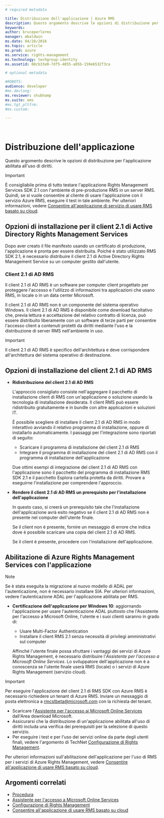 ```yaml
---
# required metadata

title: Distribuzione dell'applicazione | Azure RMS
description: Questo argomento descrive le opzioni di distribuzione per l'applicazione abilitata all'uso di diritti
keywords:
author: bruceperlerms
manager: mbaldwin
ms.date: 04/28/2016
ms.topic: article
ms.prod: azure
ms.service: rights-management
ms.technology: techgroup-identity
ms.assetid: 08cb33e0-7df5-4855-a05b-159e6532f3ca

# optional metadata

#ROBOTS:
audience: developer
#ms.devlang:
ms.reviewer: shubhamp
ms.suite: ems
#ms.tgt_pltfrm:
#ms.custom:

---
```


﻿
# Distribuzione dell'applicazione


Questo argomento descrive le opzioni di distribuzione per l'applicazione abilitata all'uso di diritti.

> [!IMPORTANT]
> È consigliabile prima di tutto testare l'applicazione Rights Management Services SDK 2.1 con l'ambiente di pre-produzione RMS in un server RMS. Quindi, se si vuole consentire al cliente di usare l'applicazione con il servizio Azure RMS, eseguire il test in tale ambiente. Per ulteriori informazioni, vedere [Consentire all'applicazione di servizio di usare RMS basato su cloud](how-to-use-file-api-with-aadrm-cloud.md).

 

## Opzioni di installazione per il client 2.1 di Active Directory Rights Management Services

Dopo aver creato il file manifesto usando un certificato di produzione, l'applicazione è pronta per essere distribuita. Poiché è stato utilizzato RMS SDK 2.1, è necessario distribuire il client 2.1 di Active Directory Rights Management Service su un computer gestito dall'utente.

### Client 2.1 di AD RMS

Il client 2.1 di AD RMS è un software per computer client progettato per proteggere l'accesso e l'utilizzo di informazioni tra applicazioni che usano RMS, in locale o in un data center Microsoft.

Il client 2.1 di AD RMS non è un componente del sistema operativo Windows. Il client 2.1 di AD RMS è disponibile come download facoltativo che, previa lettura e accettazione del relativo contratto di licenza, può essere distribuito liberamente con un software di terze parti per consentire l'accesso client a contenuti protetti da diritti mediante l'uso e la distribuzione di server RMS nell'ambiente in uso.

> [!IMPORTANT]
> Il client 2.1 di AD RMS è specifico dell'architettura e deve corrispondere all'architettura del sistema operativo di destinazione.


## Opzioni di installazione del client 2.1 di AD RMS

-   **Ridistribuzione del client 2.1 di AD RMS**

    L'approccio consigliato consiste nell'aggregare il pacchetto di installazione client di RMS con un'applicazione o soluzione usando la tecnologia di installazione desiderata. Il client RMS può essere ridistribuito gratuitamente e in bundle con altre applicazioni e soluzioni IT.

    È possibile scegliere di installare il client 2.1 di AD RMS in modo interattivo avviando il relativo programma di installazione, oppure di installarlo automaticamente. I passaggi per l'integrazione sono riportati di seguito:

    -   Scaricare il programma di installazione del client 2.1 di RMS
    -   Integrare il programma di installazione del client 2.1 di AD RMS con il programma di installazione dell'applicazione

    Due ottimi esempi di integrazione del client 2.1 di AD RMS con l'applicazione sono il pacchetto del programma di installazione RMS SDK 2.1 e il pacchetto Esplora cartella protetta da diritti. Provare a eseguirne l'installazione per comprendere l'approccio.

-   **Rendere il client 2.1 di AD RMS un prerequisito per l'installazione dell'applicazione**

    In questo caso, si creerà un prerequisito tale che l'installazione dell'applicazione avrà esito negativo se il client 2.1 di AD RMS non è presente nel computer dell'utente finale.

    Se il client non è presente, fornire un messaggio di errore che indica dove è possibile scaricare una copia del client 2.1 di AD RMS.

    Se il client è presente, procedere con l'installazione dell'applicazione.

## Abilitazione di Azure Rights Management Services con l'applicazione

> [!NOTE]
> Se è stata eseguita la migrazione al nuovo modello di ADAL per l'autenticazione, non è necessario installare SIA. Per ulteriori informazioni, vedere l'autenticazione ADAL per l'applicazione abilitata per RMS.

- **Certificazione dell'applicazione per Windows 10**: aggiornando l'applicazione per usare l'autenticazione ADAL piuttosto che l'Assistente per l'accesso a Microsoft Online, l'utente e i suoi clienti saranno in grado di:
  - Usare Multi-Factor Authentication
  - Installare il client RMS 2.1 senza necessità di privilegi amministrativi sul computer
 
  Affinché l'utente finale possa sfruttare i vantaggi dei servizi di Azure Rights Management, è necessario distribuire l'*Assistente per l'accesso a Microsoft Online Services*. Lo sviluppatore dell'applicazione non è a conoscenza se l'utente finale userà RMS (locale) o i servizi di Azure Rights Management (servizio cloud).

> [!IMPORTANT]
> Per eseguire l'applicazione del client 2.1 di RMS SDK con Azure RMS è necessario richiedere un tenant di Azure RMS. Inviare un messaggio di posta elettronica a <rmcstbeta@microsoft.com> con la richiesta del tenant.

-   Scaricare l'[Assistente per l'accesso ai Microsoft Online Services](http://www.microsoft.com/en-us/download/details.aspx?id=28177) dall'Area download Microsoft.
-   Assicurarsi che la distribuzione di un'applicazione abilitata all'uso di diritti includa una verifica dei prerequisiti per la selezione di questo servizio.
-   Per eseguire i test e per l'uso dei servizi online da parte degli utenti finali, vedere l'argomento di TechNet [Configurazione di Rights Management](https://TechNet.Microsoft.Com/en-us/library/jj585002.aspx).

Per ulteriori informazioni sull'abilitazione dell'applicazione per l'uso di RMS per i servizi di Azure Rights Management, vedere [Consentire all'applicazione di usare RMS basato su cloud](how-to-use-file-api-with-aadrm-cloud.md).

## Argomenti correlati

* [Procedura](how-to-use-msipc.md)
* [Assistente per l'accesso a Microsoft Online Services](http://www.microsoft.com/en-us/download/details.aspx?id=28177)
* [Configurazione di Rights Management](https://TechNet.Microsoft.Com/en-us/library/jj585002.aspx)
* [Consentire all'applicazione di usare RMS basato su cloud](how-to-use-file-api-with-aadrm-cloud.md)
 

 





<!--HONumber=Apr16_HO3-->


